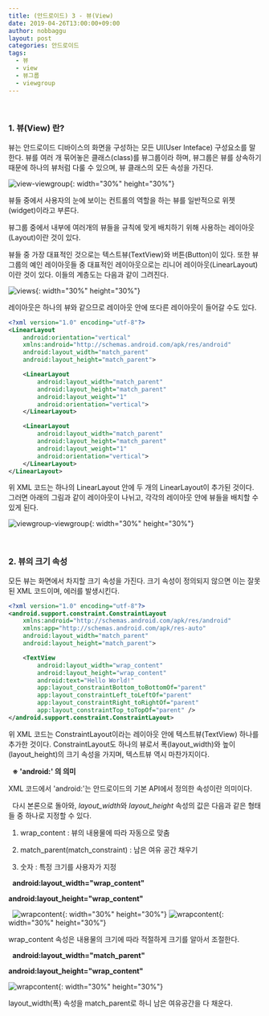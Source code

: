 ```yaml
---
title: (안드로이드) 3 - 뷰(View)
date: 2019-04-26T13:00:00+09:00
author: nobbaggu
layout: post
categories: 안드로이드
tags:
  - 뷰
  - view
  - 뷰그룹
  - viewgroup
---
```


&nbsp;
### 1. 뷰(View) 란?

뷰는 안드로이드 디바이스의 화면을 구성하는 모든 UI(User Inteface) 구성요소를 말한다. 뷰를 여러 개 묶어놓은 클래스(class)를 뷰그룹이라 하며, 뷰그룹은 뷰를 상속하기때문에 하나의 뷰처럼 다룰 수 있으며, 뷰 클래스의 모든 속성을 가진다.

![view-viewgroup](https://nobbaggu.github.io/images/android/3/view-viewgroup.png){: width="30%" height="30%"}

뷰들 중에서 사용자의 눈에 보이는 컨트롤의 역할을 하는 뷰를 일반적으로 위젯(widget)이라고 부른다.

뷰그룹 중에서 내부에 여러개의 뷰들을 규칙에 맞게 배치하기 위해 사용하는 레이아웃(Layout)이란 것이 있다.

뷰들 중 가장 대표적인 것으로는 텍스트뷰(TextView)와 버튼(Button)이 있다. 또한 뷰그룹의 예인 레이아웃들 중 대표적인 레이아웃으로는 리니어 레이아웃(LinearLayout)이란 것이 있다. 이들의 계층도는 다음과 같이 그려진다.

![views](https://nobbaggu.github.io/images/android/3/2.png){: width="30%" height="30%"}

레이아웃은 하나의 뷰와 같으므로 레이아웃 안에 또다른 레이아웃이 들어갈 수도 있다.

~~~ xml
<?xml version="1.0" encoding="utf-8"?>
<LinearLayout
    android:orientation="vertical"
    xmlns:android="http://schemas.android.com/apk/res/android"
    android:layout_width="match_parent"
    android:layout_height="match_parent">

    <LinearLayout
        android:layout_width="match_parent"
        android:layout_height="match_parent"
        android:layout_weight="1"
        android:orientation="vertical">
    </LinearLayout>

    <LinearLayout
        android:layout_width="match_parent"
        android:layout_height="match_parent"
        android:layout_weight="1"
        android:orientation="vertical">
    </LinearLayout>
</LinearLayout>
~~~

위 XML 코드는 하나의 LinearLayout 안에 두 개의 LinearLayout이 추가된 것이다. 그러면 아래의 그림과 같이 레이아웃이 나뉘고, 각각의 레이아웃 안에 뷰들을 배치할 수 있게 된다.

![viewgroup-viewgroup](https://nobbaggu.github.io/images/android/3/6.png){: width="30%" height="30%"}

&nbsp;
&nbsp;
### 2. 뷰의 크기 속성
모든 뷰는 화면에서 차지할 크기 속성을 가진다. 크기 속성이 정의되지 않으면 이는 잘못된 XML 코드이며, 에러를 발생시킨다.

~~~ xml
<?xml version="1.0" encoding="utf-8"?>
<android.support.constraint.ConstraintLayout
    xmlns:android="http://schemas.android.com/apk/res/android"
    xmlns:app="http://schemas.android.com/apk/res-auto"
    android:layout_width="match_parent"
    android:layout_height="match_parent">

    <TextView
        android:layout_width="wrap_content"
        android:layout_height="wrap_content"
        android:text="Hello World!"
        app:layout_constraintBottom_toBottomOf="parent"
        app:layout_constraintLeft_toLeftOf="parent"
        app:layout_constraintRight_toRightOf="parent"
        app:layout_constraintTop_toTopOf="parent" />
</android.support.constraint.ConstraintLayout>
~~~

위 XML 코드는 ConstraintLayout이라는 레이아웃 안에 텍스트뷰(TextView) 하나를 추가한 것이다. ConstraintLayout도 하나의 뷰로서 폭(layout_width)와 높이(layout_height)의 크기 속성을 가지며, 텍스트뷰 역시 마찬가지이다.

&nbsp;
**※ 'android:' 의 의미**

XML 코드에서 'android:'는 안드로이드의 기본 API에서 정의한 속성이란 의미이다.

&nbsp;
다시 본론으로 돌아와, *layout_width*와 *layout_height* 속성의 값은 다음과 같은 형태들 중 하나로 지정할 수 있다.

1. wrap_content : 뷰의 내용물에 따라 자동으로 맞춤

2. match_parent(match_constraint) : 남은 여유 공간 채우기

3. 숫자 : 특정 크기를 사용자가 지정

&nbsp;
**android:layout_width=\"wrap_content\"**

**android:layout_height=\"wrap_content\"**

&nbsp;
![wrapcontent](https://nobbaggu.github.io/images/android/3/3.png){: width="30%" height="30%"}
![wrapcontent](https://nobbaggu.github.io/images/android/3/4.png){: width="30%" height="30%"}

wrap_content 속성은 내용물의 크기에 따라 적절하게 크기를 알아서 조절한다.

&nbsp;
**android:layout_width="match_parent"**

**android:layout_height="wrap_content"**

![wrapcontent](https://nobbaggu.github.io/images/android/3/5.png){: width="30%" height="30%"}

layout_width(폭) 속성을 match_parent로 하니 남은 여유공간을 다 채운다.

&nbsp;
